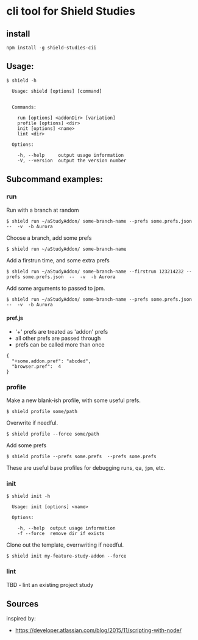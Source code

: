 # cli tool for Shield Studies

## install

```
npm install -g shield-studies-cii
```


## Usage:

```
$ shield -h

  Usage: shield [options] [command]


  Commands:

    run [options] <addonDir> [variation]
    profile [options] <dir>
    init [options] <name>
    lint <dir>

  Options:

    -h, --help     output usage information
    -V, --version  output the version number
```

## Subcommand examples:

### run

Run with a branch at random
```
$ shield run ~/aStudyAddon/ some-branch-name --prefs some.prefs.json  --  -v  -b Aurora
```

Choose a branch, add some prefs
```
$ shield run ~/aStudyAddon/ some-branch-name
```

Add a firstrun time, and some extra prefs

```
$ shield run ~/aStudyAddon/ some-branch-name --firstrun 123214232 --prefs some.prefs.json  --  -v  -b Aurora
```

Add some arguments to passed to jpm.
```
$ shield run ~/aStudyAddon/ some-branch-name --prefs some.prefs.json  --  -v  -b Aurora
```

#### pref.js

- '+' prefs are treated as 'addon' prefs
- all other prefs are passed through
- prefs can be called more than once

```
{
  "+some.addon.pref": "abcded",
  "browser.pref":  4
}
```

### profile

Make a new blank-ish profile, with some useful prefs.
```
$ shield profile some/path
```

Overwrite if needful.
```
$ shield profile --force some/path
```


Add some prefs
```
$ shield profile --prefs some.prefs  --prefs some.prefs
```

These are useful base profiles for debugging runs, qa, `jpm`, etc.


### init

```
$ shield init -h

  Usage: init [options] <name>

  Options:

    -h, --help  output usage information
    -f --force  remove dir if exists
```

Clone out the template, overrwriting if needful.

```$ shield init my-feature-study-addon --force```

### lint

TBD - lint an existing project study


## Sources

inspired by:

- https://developer.atlassian.com/blog/2015/11/scripting-with-node/

